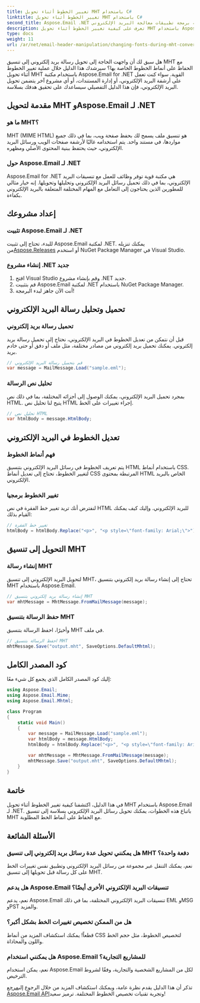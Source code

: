 ```yaml
---
title: تغيير الخطوط أثناء تحويل MHT باستخدام C#
linktitle: تغيير الخطوط أثناء تحويل MHT باستخدام C#
second_title: Aspose.Email .NET واجهة برمجة تطبيقات معالجة البريد الإلكتروني
description: تعرف على كيفية تغيير الخطوط أثناء تحويل MHT باستخدام Aspose.Email لـ .NET. دليل خطوة بخطوة مع كود المصدر. مثالي لأرشفة البريد الإلكتروني وإدارة المستندات.
type: docs
weight: 11
url: /ar/net/email-header-manipulation/changing-fonts-during-mht-conversion-using-csharp/
---
```


هل سبق لك أن واجهت الحاجة إلى تحويل رسالة بريد إلكتروني إلى تنسيق MHT مع الحفاظ على أنماط الخطوط الخاصة بها؟ سيرشدك هذا الدليل خلال عملية تغيير الخطوط أثناء تحويل MHT باستخدام مكتبة Aspose.Email for .NET القوية. سواء كنت تعمل على أرشفة البريد الإلكتروني، أو إدارة المستندات، أو أي مشروع آخر يتضمن تحويل البريد الإلكتروني، فإن هذا الدليل التفصيلي سيساعدك على تحقيق هدفك بسلاسة.

## مقدمة لتحويل MHT وAspose.Email لـ .NET

### ما هو MHT؟

MHT (MIME HTML) هو تنسيق ملف يسمح لك بحفظ صفحة ويب، بما في ذلك جميع مواردها، في مستند واحد. يتم استخدامه غالبًا لأرشفة صفحات الويب ورسائل البريد الإلكتروني، حيث يحتفظ ببنية المحتوى الأصلي ومظهره.

### حول Aspose.Email لـ .NET

Aspose.Email for .NET هي مكتبة قوية توفر وظائف للعمل مع تنسيقات البريد الإلكتروني، بما في ذلك تحميل رسائل البريد الإلكتروني وتحليلها وتحويلها. إنه خيار مثالي للمطورين الذين يحتاجون إلى التعامل مع المهام المختلفة المتعلقة بالبريد الإلكتروني بكفاءة.

## إعداد مشروعك

### تثبيت Aspose.Email لـ .NET

 للبدء، تحتاج إلى تثبيت Aspose.Email لمكتبة .NET. يمكنك تنزيله من[Aspose.Releases](https://releases.aspose.com/email/net) أو استخدم NuGet Package Manager في Visual Studio.

### إنشاء مشروع .NET جديد

1. افتح Visual Studio وقم بإنشاء مشروع .NET جديد.
2. قم بتثبيت Aspose.Email لمكتبة .NET باستخدام NuGet Package Manager.
3. أنت الآن جاهز لبدء البرمجة!

## تحميل وتحليل رسالة البريد الإلكتروني

### تحميل رسالة بريد إلكتروني

قبل أن نتمكن من تعديل الخطوط في البريد الإلكتروني، نحتاج إلى تحميل رسالة بريد إلكتروني. يمكنك تحميل بريد إلكتروني من مصادر مختلفة، مثل ملف أو دفق أو حتى خادم بريد.

```csharp
// قم بتحميل رسالة البريد الإلكتروني
var message = MailMessage.Load("sample.eml");
```

### تحليل نص الرسالة

بمجرد تحميل البريد الإلكتروني، يمكنك الوصول إلى أجزائه المختلفة، بما في ذلك نص HTML. يتيح لنا تحليل نص HTML إجراء تغييرات على الخط.

```csharp
// تحليل نص HTML
var htmlBody = message.HtmlBody;
```

## تعديل الخطوط في البريد الإلكتروني

### فهم أنماط الخطوط

يتم تعريف الخطوط في رسائل البريد الإلكتروني بتنسيق HTML باستخدام أنماط CSS. لتغيير الخطوط، تحتاج إلى تعديل أنماط CSS المرتبطة بمحتوى HTML الخاص بالبريد الإلكتروني.

### تغيير الخطوط برمجيا

لنفترض أنك تريد تغيير خط الفقرة في نص HTML للبريد الإلكتروني. وإليك كيف يمكنك القيام بذلك:

```csharp
// تغيير خط الفقرة
htmlBody = htmlBody.Replace("<p>", "<p style=\"font-family: Arial;\">");
```

## التحويل إلى تنسيق MHT

### إنشاء رسالة MHT

لتحويل البريد الإلكتروني إلى تنسيق MHT، تحتاج إلى إنشاء رسالة بريد إلكتروني بتنسيق MHT باستخدام Aspose.Email.

```csharp
// إنشاء رسالة بريد إلكتروني بتنسيق MHT
var mhtMessage = MhtMessage.FromMailMessage(message);
```

### حفظ الرسالة بتنسيق MHT

وأخيرًا، احفظ الرسالة بتنسيق MHT في ملف.

```csharp
// احفظ الرسالة بتنسيق MHT
mhtMessage.Save("output.mht", SaveOptions.DefaultMhtml);
```

## كود المصدر الكامل

إليك كود المصدر الكامل الذي يجمع كل شيء معًا:

```csharp
using Aspose.Email;
using Aspose.Email.Mime;
using Aspose.Email.Mhtml;

class Program
{
    static void Main()
    {
        var message = MailMessage.Load("sample.eml");
        var htmlBody = message.HtmlBody;
        htmlBody = htmlBody.Replace("<p>", "<p style=\"font-family: Arial;\">");

        var mhtMessage = MhtMessage.FromMailMessage(message);
        mhtMessage.Save("output.mht", SaveOptions.DefaultMhtml);
    }
}
```

## خاتمة

في هذا الدليل، اكتشفنا كيفية تغيير الخطوط أثناء تحويل MHT باستخدام Aspose.Email لـ .NET. باتباع هذه الخطوات، يمكنك تحويل رسائل البريد الإلكتروني بسلاسة إلى تنسيق MHT مع الحفاظ على أنماط الخط المطلوبة.


## الأسئلة الشائعة


### هل يمكنني تحويل عدة رسائل بريد إلكتروني إلى تنسيق MHT دفعة واحدة؟

نعم، يمكنك التنقل عبر مجموعة من رسائل البريد الإلكتروني وتطبيق نفس تغييرات الخط على كل رسالة قبل تحويلها إلى تنسيق MHT.

### هل يدعم Aspose.Email تنسيقات البريد الإلكتروني الأخرى أيضًا؟

نعم، يدعم Aspose.Email تنسيقات البريد الإلكتروني المختلفة، بما في ذلك EML وMSG وPST والمزيد.

### هل من الممكن تخصيص تغييرات الخط بشكل أكبر؟

قطعاً! يمكنك استكشاف المزيد من أنماط CSS لتخصيص الخطوط، مثل حجم الخط واللون والمحاذاة.

### هل يمكنني استخدام Aspose.Email للمشاريع التجارية؟

نعم، يمكن استخدام Aspose.Email لكل من المشاريع الشخصية والتجارية، وفقًا لشروط الترخيص.

 تذكر أن هذا الدليل يقدم نظرة عامة، ويمكنك استكشاف المزيد من خلال الرجوع إلى[مرجع Aspose.Email API](https://reference.aspose.com/email/net/)وتجربة تقنيات تخصيص الخطوط المختلفة. ترميز سعيد!